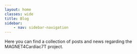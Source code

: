 ```yaml
---
layout: home
classes: wide
title: Blog
sidebar:
    - nav: sidebar-navigation
---
```


Here you can find a collection of posts and news regarding the MAGNET4Cardiac7T project.
